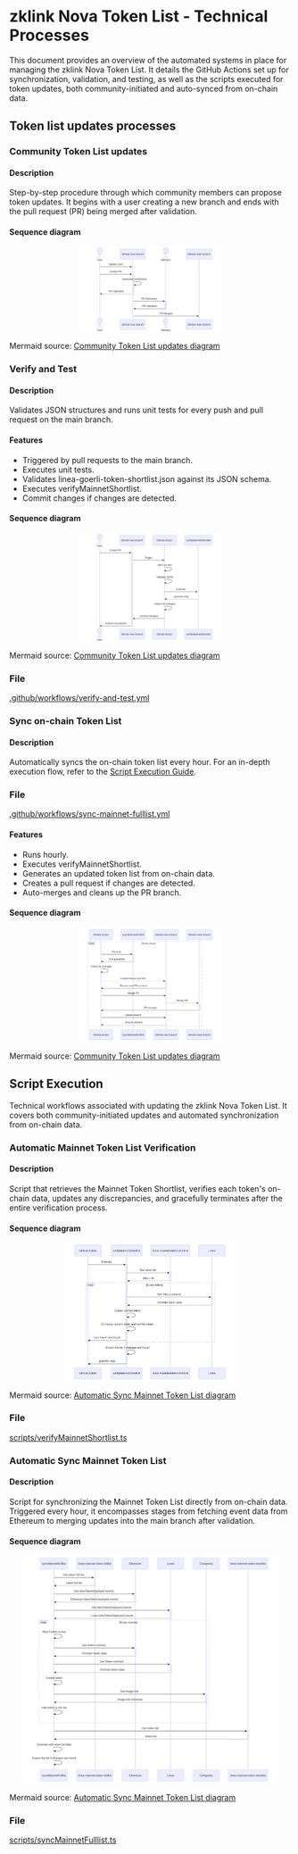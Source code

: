 # zklink Nova Token List - Technical Processes

This document provides an overview of the automated systems in place for managing the zklink Nova Token List. It details the GitHub Actions set up for synchronization, validation, and testing, as well as the scripts executed for token updates, both community-initiated and auto-synced from on-chain data.

## Token list updates processes

### Community Token List updates

#### Description

Step-by-step procedure through which community members can propose token updates. It begins with a user creating a new branch and ends with the pull request (PR) being merged after validation.

#### Sequence diagram

<div align="center">
    <img src="./mermaid/images/community-token-list-updates.svg" alt="Description for Community Token List updates" width="50%">
</div>

Mermaid source: [Community Token List updates diagram](./mermaid/diagrams/community-token-list-updates.mmd)

### Verify and Test

#### Description

Validates JSON structures and runs unit tests for every push and pull request on the main branch.

#### Features

- Triggered by pull requests to the main branch.
- Executes unit tests.
- Validates linea-goerli-token-shortlist.json against its JSON schema.
- Executes verifyMainnetShortlist.
- Commit changes if changes are detected.

#### Sequence diagram

<div align="center">
    <img src="./mermaid/images/verify-mainnet-shortlist-action.svg" alt="Description for Community Token List updates" width="50%">
</div>

Mermaid source: [Community Token List updates diagram](./mermaid/diagrams/verify-mainnet-shortlist-action.mmd)

### File

[.github/workflows/verify-and-test.yml](../.github/workflows/verify-and-test.yml)

### Sync on-chain Token List

#### Description

Automatically syncs the on-chain token list every hour. For an in-depth execution flow, refer to the [Script Execution Guide](./script-execution.md).

### File

[.github/workflows/sync-mainnet-fulllist.yml](../.github/workflows/sync-mainnet-fulllist.yml)

#### Features

- Runs hourly.
- Executes verifyMainnetShortlist.
- Generates an updated token list from on-chain data.
- Creates a pull request if changes are detected.
- Auto-merges and cleans up the PR branch.

#### Sequence diagram

<div align="center">
    <img src="./mermaid/images/sync-mainnet-fulllist-action.svg" alt="Description for Community Token List updates" width="50%">
</div>

Mermaid source: [Community Token List updates diagram](./mermaid/diagrams/sync-mainnet-fulllist-action.mmd)

## Script Execution

Technical workflows associated with updating the zklink Nova Token List. It covers both community-initiated updates and automated synchronization from on-chain data.

### Automatic Mainnet Token List Verification

#### Description

Script that retrieves the Mainnet Token Shortlist, verifies each token's on-chain data, updates any discrepancies, and gracefully terminates after the entire verification process.

#### Sequence diagram

<div align="center">
    <img src="./mermaid/images/verify-mainnet-shortlist.svg" alt="Automatic Mainnet Token List Verification" width="60%">
</div>

Mermaid source: [Automatic Sync Mainnet Token List diagram](./mermaid/diagrams/verify-mainnet-shortlist.mmd)

### File

[scripts/verifyMainnetShortlist.ts](../scripts/verifyMainnetShortlist.ts)

### Automatic Sync Mainnet Token List

#### Description

Script for synchronizing the Mainnet Token List directly from on-chain data. Triggered every hour, it encompasses stages from fetching event data from Ethereum to merging updates into the main branch after validation.

#### Sequence diagram

<div align="center">
    <img src="./mermaid/images/sync-mainnet-fulllist.svg" alt="Automatic Sync Mainnet Token List" width="90%">
</div>

Mermaid source: [Automatic Sync Mainnet Token List diagram](./mermaid/diagrams/sync-mainnet-fulllist.mmd)

### File

[scripts/syncMainnetFulllist.ts](../scripts/syncMainnetFulllist.ts)
